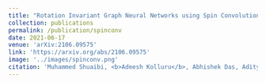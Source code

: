 ```yaml
---
title: "Rotation Invariant Graph Neural Networks using Spin Convolutions"
collection: publications
permalink: /publication/spinconv
date: 2021-06-17
venue: 'arXiv:2106.09575'
link: 'https://arxiv.org/abs/2106.09575'
image: '../images/spinconv.png'
citation: 'Muhammed Shuaibi, <b>Adeesh Kolluru</b>, Abhishek Das, Aditya Grover, Anuroop Sriram, Zachary Ulissi, and C. Lawrence Zitnick: "Rotation Invariant Graph Neural Networks using Spin Convolutions, 2021; arXiv:2106.09575"'
---
```

